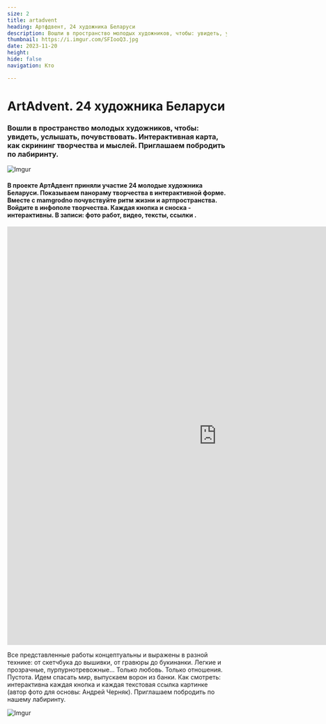 ```yaml
---
size: 2
title: artadvent
heading: Артфдвент, 24 художника Беларуси
description: Вошли в пространство молодых художников, чтобы: увидеть, услышать, почувствовать. Интерактивная карта, как  скрининг творчества и мыслей. Приглашаем побродить по лабиринту. 
thumbnail: https://i.imgur.com/SFIooQ3.jpg
date: 2023-11-20
height: 
hide: false
navigation: Кто

---
```

# **ArtAdvent. 24 художника Беларуси**

### Вошли в пространство молодых художников, чтобы: увидеть, услышать, почувствовать. Интерактивная карта, как  скрининг творчества и мыслей. Приглашаем побродить по лабиринту. 

![Imgur](https://i.imgur.com/Izk7GzU.jpg)

#### В проекте АртАдвент приняли участие 24 молодые художника Беларуси.  Показываем панораму творчества в интерактивной форме. Вместе с mamgrodno почувствуйте  ритм жизни и артпространства. Войдите в инфополе творчества.  Каждая кнопка и сноска - интерактивны. В записи:  фото работ, видео, тексты, ссылки .  
<iframe width="960" height="960" data-original-width="4328" data-original-height="4328" src="https://www.thinglink.com/view/scene/1825135914255385253" type="text/html" style="border: none;" webkitallowfullscreen mozallowfullscreen allowfullscreen scrolling="no"></iframe><script async src="//cdn.thinglink.me/jse/responsive.js"></script>

Все представленные работы концептуальны и выражены в разной технике: от скетчбука до вышивки, от гравюры до букинанки.  Легкие и прозрачные, пурпурнотревожные... Только любовь. Только отношения. Пустота. Идем спасать мир, выпускаем ворон из банки. Как смотреть: интерактивна каждая кнопка и каждая текстовая ссылка картинке (автор фото для основы: Андрей Черняк). Приглашаем побродить по нашему лабиринту. 

![Imgur](https://i.imgur.com/SFIooQ3.jpg)
